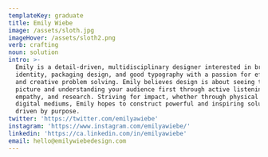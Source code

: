 ```yaml
---
templateKey: graduate
title: Emily Wiebe
image: /assets/sloth.jpg
imageHover: /assets/sloth2.png
verb: crafting
noun: solution
intro: >-
  Emily is a detail-driven, multidisciplinary designer interested in brand
  identity, packaging design, and good typography with a passion for efficiency
  and creative problem solving. Emily believes design is about seeing the full
  picture and understanding your audience first through active listening,
  empathy, and research. Striving for impact, whether through physical or
  digital mediums, Emily hopes to construct powerful and inspiring solutions
  driven by purpose. 
twitter: 'https://twitter.com/emilyawiebe'
instagram: 'https://www.instagram.com/emilyawiebe/'
linkedin: 'https://ca.linkedin.com/in/emilyawiebe'
email: hello@emilywiebedesign.com
---
```


